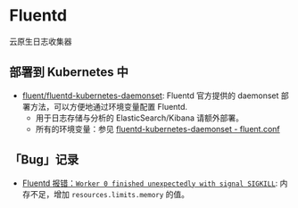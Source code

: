 # Fluentd

云原生日志收集器

## 部署到 Kubernetes 中

- [fluent/fluentd-kubernetes-daemonset](https://github.com/fluent/fluentd-kubernetes-daemonset/): Fluentd 官方提供的 daemonset 部署方法，可以方便地通过环境变量配置 Fluentd.
  - 用于日志存储与分析的 ElasticSearch/Kibana 请额外部署。
  - 所有的环境变量：参见 [fluentd-kubernetes-daemonset - fluent.conf](https://github.com/fluent/fluentd-kubernetes-daemonset/blob/master/docker-image/v1.9/debian-elasticsearch7/conf/fluent.conf)

## 「Bug」记录

- [Fluentd 报错：`Worker 0 finished unexpectedly with signal SIGKILL`](https://github.com/fluent/fluentd/issues/2408): 内存不足，增加 `resources.limits.memory` 的值。

